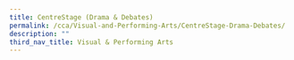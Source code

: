 ```yaml
---
title: CentreStage (Drama & Debates)
permalink: /cca/Visual-and-Performing-Arts/CentreStage-Drama-Debates/
description: ""
third_nav_title: Visual & Performing Arts
---
```

